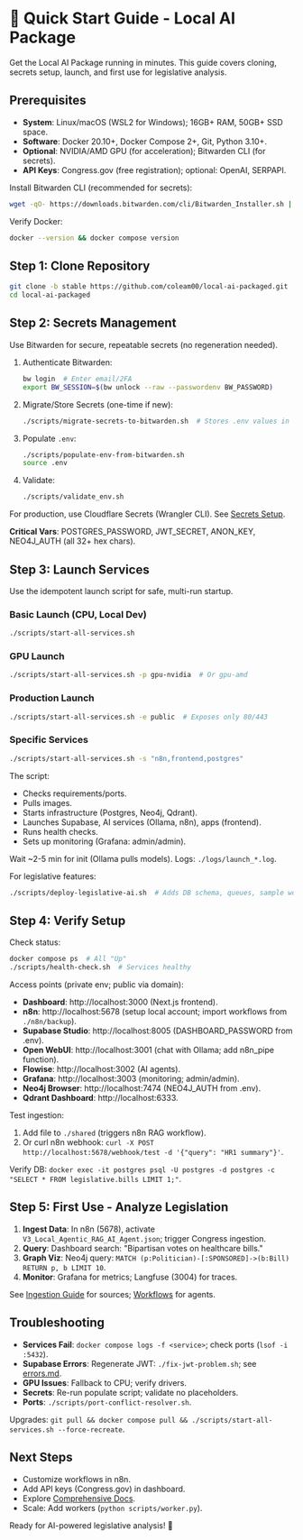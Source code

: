 # 🚀 Quick Start Guide - Local AI Package

Get the Local AI Package running in minutes. This guide covers cloning, secrets setup, launch, and first use for legislative analysis.

## Prerequisites

- **System**: Linux/macOS (WSL2 for Windows); 16GB+ RAM, 50GB+ SSD space.
- **Software**: Docker 20.10+, Docker Compose 2+, Git, Python 3.10+.
- **Optional**: NVIDIA/AMD GPU (for acceleration); Bitwarden CLI (for secrets).
- **API Keys**: Congress.gov (free registration); optional: OpenAI, SERPAPI.

Install Bitwarden CLI (recommended for secrets):
```bash
wget -qO- https://downloads.bitwarden.com/cli/Bitwarden_Installer.sh | bash
```

Verify Docker:
```bash
docker --version && docker compose version
```

## Step 1: Clone Repository

```bash
git clone -b stable https://github.com/coleam00/local-ai-packaged.git
cd local-ai-packaged
```

## Step 2: Secrets Management

Use Bitwarden for secure, repeatable secrets (no regeneration needed).

1. Authenticate Bitwarden:
   ```bash
   bw login  # Enter email/2FA
   export BW_SESSION=$(bw unlock --raw --passwordenv BW_PASSWORD)
   ```

2. Migrate/Store Secrets (one-time if new):
   ```bash
   ./scripts/migrate-secrets-to-bitwarden.sh  # Stores .env values in vault
   ```

3. Populate `.env`:
   ```bash
   ./scripts/populate-env-from-bitwarden.sh
   source .env
   ```

4. Validate:
   ```bash
   ./scripts/validate_env.sh
   ```

For production, use Cloudflare Secrets (Wrangler CLI). See [Secrets Setup](secrets-setup.md).

**Critical Vars**: POSTGRES_PASSWORD, JWT_SECRET, ANON_KEY, NEO4J_AUTH (all 32+ hex chars).

## Step 3: Launch Services

Use the idempotent launch script for safe, multi-run startup.

### Basic Launch (CPU, Local Dev)
```bash
./scripts/start-all-services.sh
```

### GPU Launch
```bash
./scripts/start-all-services.sh -p gpu-nvidia  # Or gpu-amd
```

### Production Launch
```bash
./scripts/start-all-services.sh -e public  # Exposes only 80/443
```

### Specific Services
```bash
./scripts/start-all-services.sh -s "n8n,frontend,postgres"
```

The script:
- Checks requirements/ports.
- Pulls images.
- Starts infrastructure (Postgres, Neo4j, Qdrant).
- Launches Supabase, AI services (Ollama, n8n), apps (frontend).
- Runs health checks.
- Sets up monitoring (Grafana: admin/admin).

Wait ~2-5 min for init (Ollama pulls models). Logs: `./logs/launch_*.log`.

For legislative features:
```bash
./scripts/deploy-legislative-ai.sh  # Adds DB schema, queues, sample workflows
```

## Step 4: Verify Setup

Check status:
```bash
docker compose ps  # All "Up"
./scripts/health-check.sh  # Services healthy
```

Access points (private env; public via domain):
- **Dashboard**: http://localhost:3000 (Next.js frontend).
- **n8n**: http://localhost:5678 (setup local account; import workflows from `./n8n/backup`).
- **Supabase Studio**: http://localhost:8005 (DASHBOARD_PASSWORD from .env).
- **Open WebUI**: http://localhost:3001 (chat with Ollama; add n8n_pipe function).
- **Flowise**: http://localhost:3002 (AI agents).
- **Grafana**: http://localhost:3003 (monitoring; admin/admin).
- **Neo4j Browser**: http://localhost:7474 (NEO4J_AUTH from .env).
- **Qdrant Dashboard**: http://localhost:6333.

Test ingestion:
1. Add file to `./shared` (triggers n8n RAG workflow).
2. Or curl n8n webhook: `curl -X POST http://localhost:5678/webhook/test -d '{"query": "HR1 summary"}'`.

Verify DB: `docker exec -it postgres psql -U postgres -d postgres -c "SELECT * FROM legislative.bills LIMIT 1;"`.

## Step 5: First Use - Analyze Legislation

1. **Ingest Data**: In n8n (5678), activate `V3_Local_Agentic_RAG_AI_Agent.json`; trigger Congress ingestion.
2. **Query**: Dashboard search: "Bipartisan votes on healthcare bills."
3. **Graph Viz**: Neo4j query: `MATCH (p:Politician)-[:SPONSORED]->(b:Bill) RETURN p, b LIMIT 10`.
4. **Monitor**: Grafana for metrics; Langfuse (3004) for traces.

See [Ingestion Guide](INGESTION_GUIDE.md) for sources; [Workflows](workflows.md) for agents.

## Troubleshooting

- **Services Fail**: `docker compose logs -f <service>`; check ports (`lsof -i :5432`).
- **Supabase Errors**: Regenerate JWT: `./fix-jwt-problem.sh`; see [errors.md](errors.md).
- **GPU Issues**: Fallback to CPU; verify drivers.
- **Secrets**: Re-run populate script; validate no placeholders.
- **Ports**: `./scripts/port-conflict-resolver.sh`.

Upgrades: `git pull && docker compose pull && ./scripts/start-all-services.sh --force-recreate`.

## Next Steps

- Customize workflows in n8n.
- Add API keys (Congress.gov) in dashboard.
- Explore [Comprehensive Docs](COMPREHENSIVE-REPOSITORY-DOCUMENTATION.md).
- Scale: Add workers (`python scripts/worker.py`).

Ready for AI-powered legislative analysis! 🚀
